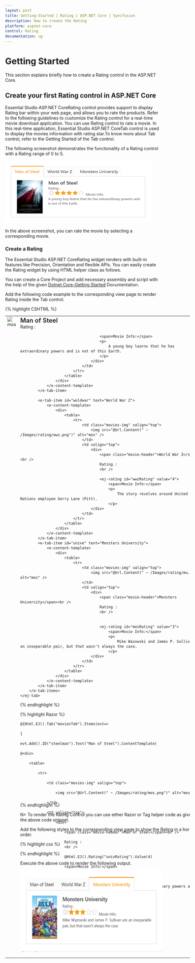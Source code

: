 ```yaml
---
layout: post
title: Getting-Started | Rating | ASP.NET Core | Syncfusion
description: How to create the Rating
platform: aspnet-core
control: Rating
documentation: ug
---
```


# Getting Started

This section explains briefly how to create a Rating control in the ASP.NET Core.

## Create your first Rating control in ASP.NET Core

Essential Studio ASP.NET CoreRating control provides support to display Rating bar within your web page, and allows you to rate the products. Refer to the following guidelines to customize the Rating control for a real-time movie download application. You can use Rating control to rate a movie. In this real-time application, Essential Studio ASP.NET CoreTab control is used to display the movies information with rating star.To know more about Tab control, refer to the Getting Started of the Tab control.

The following screenshot demonstrates the functionality of a Rating control with a Rating range of 0 to 5. 



![](Getting-Started_images/Getting-Started_img1.png)



In the above screenshot, you can rate the movie by selecting a corresponding movie.

### Create a Rating 

The Essential Studio ASP.NET CoreRating widget renders with built-in features like Precision, Orientation and flexible APIs. You can easily create the Rating widget by using HTML helper class as follows.

You can create a Core Project and add necessary assembly and script with the help of the given [Dotnet Core-Getting Started](https://help.syncfusion.com/aspnet-core/getting-started) Documentation.

Add the following code example to the corresponding view page to render Rating inside the Tab control.	

{% highlight CSHTML %}

<div class="frame">
    <ej-tab id="moviesTab">
        <e-tab-items>
            <e-tab-item id="steelman" text="Man of Steel">
                <e-content-template>
                    <div>
                        <table>
                            <tr>
                                <td class="movies-img" valign="top">
                                    <img src="@Url.Content(" ~ /Images/rating/mos.png")" alt="mos" />
                                </td>
                                <td valign="top">
                                    <div>
                                        <span class="movie-header">Man of Steel</span><br />
                                        Rating :
                                        <br />
                                        <ej-rating id="univRating" value="4" />

                                        <span>Movie Info:</span>
                                        <p>
                                            A young boy learns that he has extraordinary powers and is not of this Earth.
                                        </p>
                                    </div>
                                </td>
                            </tr>
                        </table>
                    </div>
                </e-content-template>
            </e-tab-item>

            <e-tab-item id="woldwar" text="World War Z">
                <e-content-template>
                    <div>
                        <table>
                            <tr>
                                <td class="movies-img" valign="top">
                                    <img src="@Url.Content(" ~ /Images/rating/wwz.png")" alt="mos" />
                                </td>
                                <td valign="top">
                                    <div>
                                        <span class="movie-header">World War Z</span><br />
                                        Rating :
                                        <br />

                                        <ej-rating id="wwzRating" value="4">
                                            <span>Movie Info:</span>
                                            <p>
                                                The story revolves around United Nations employee Gerry Lane (Pitt).
                                            </p>
                                    </div>
                                </td>
                            </tr>
                        </table>
                    </div>
                </e-content-template>
            </e-tab-item>
            <e-tab-item id="unive" text="Monsters University">
                <e-content-template>
                    <div>
                        <table>
                            <tr>
                                <td class="movies-img" valign="top">
                                    <img src="@Url.Content(" ~ /Images/rating/mu.png")" alt="mos" />
                                </td>
                                <td valign="top">
                                    <div>
                                        <span class="movie-header">Monsters University</span><br />
                                        Rating :
                                        <br />


                                        <ej-rating id="mosRating" value="3">
                                            <span>Movie Info:</span>
                                            <p>
                                                Mike Wazowski and James P. Sullivan are an inseparable pair, but that wasn't always the case.
                                            </p>
                                    </div>
                                </td>
                            </tr>
                        </table>
                    </div>
                </e-content-template>
            </e-tab-item>
        </e-tab-items>
    </ej-tab> 
</div>

{% endhighlight %}

{% highlight Razor %}

<div class="frame">

    @{Html.EJ().Tab("moviesTab").Items(evt=>

    {

    evt.Add().ID("steelman").Text("Man of Steel").ContentTemplate(

    @<div>

        <table>

            <tr>

                <td class="movies-img" valign="top">

                    <img src="@Url.Content(" ~ /Images/rating/mos.png")" alt="mos" />

                </td>

                <td valign="top">

                    <div>

                        <span class="movie-header">Man of Steel</span><br />

                        Rating :
                        <br />

                        @Html.EJ().Rating("univRating").Value(4)

                        <span>Movie Info:</span>

                        <p>

                            A young boy learns that he has extraordinary powers and is not of this Earth.

                        </p>

                    </div>

                </td>

            </tr>

        </table>

    </div>);

    evt.Add().ID("woldwar").Text("World War Z").ContentTemplate(

    @<div>

        <table>

            <tr>

                <td class="movies-img" valign="top">

                    <img src="@Url.Content(" ~ /Images/rating/wwz.png")" alt="mos" />

                </td>

                <td valign="top">

                    <div>

                        <span class="movie-header">World War Z</span><br />

                        Rating :
                        <br />

                        @Html.EJ().Rating("wwzRating"). Value(4)

                        <span>Movie Info:</span>

                        <p>

                            The story revolves around United Nations employee Gerry Lane (Pitt).

                        </p>

                    </div>

                </td>

            </tr>

        </table>

    </div>);

    evt.Add().ID("unive").Text("Monsters University").ContentTemplate(

    @<div>

        <table>

            <tr>

                <td class="movies-img" valign="top">

                    <img src="@Url.Content(" ~ /Images/rating/mu.png")" alt="mos" />

                </td>

                <td valign="top">

                    <div>

                        <span class="movie-header">Monsters University</span><br />

                        Rating :
                        <br />

                        @Html.EJ().Rating("mosRating").Value(3)

                        <span>Movie Info:</span>

                        <p>

                            Mike Wazowski and James P. Sullivan are an inseparable pair, but that wasn't always the case.

                        </p>

                    </div>

                </td>

            </tr>

        </table>

    </div>);

    }).Render();
    } 
</div>

{% endhighlight %} 

N> To render the Rating Control you can use either Razor or Tag helper code as given in the above code snippet.

Add the following styles to the corresponding view page to show the Rating in a horizontal order.

{% highlight css %}

<style type="text/css" class="cssStyles">
    .movies-img {
        width: 125px;
    }

    .movie-header {
        font-size: 20px;
        font-weight: 600;
    }

    .frame {
        width: 600px;
        height: 250px;
    }
</style>

{% endhighlight %}

Execute the above code to render the following output.

![](Getting-Started_images/Getting-Started_img2.png)
